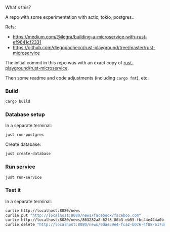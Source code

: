 What's this?

A repo with some experimentation with actix, tokio, postgres..

Refs:
- https://medium.com/@ilegra/building-a-microservice-with-rust-ef9641cf2331
- https://github.com/diegopacheco/rust-playground/tree/master/rust-microservice

The initial commit in this repo was with an exact copy of
[rust-playground/rust-microservice](
  https://github.com/diegopacheco/rust-playground/tree/4bf783410c6dc112212564aae32701889c79bc12/rust-microservice
).

Then some readme and code adjustments (including `cargo fmt`), etc.

### Build

```bash
cargo build
```

### Database setup

In a separate terminal:

```bash
just run-postgres
```

Create database:

```bash
just create-database
```

### Run service

```bash
just run-service
```
### Test it

In a separate terminal:

```bash
curlie http://localhost:8080/news
curlie put "http://localhost:8080/news/facebook/faceboo.com"
curlie http://localhost:8080/news/863282a8-62f8-06b3-eb55-fbc44e444a0b
curlie delete "http://localhost:8080/news/0dae39e4-fca2-b076-4f88-617dd3352d11"
```
